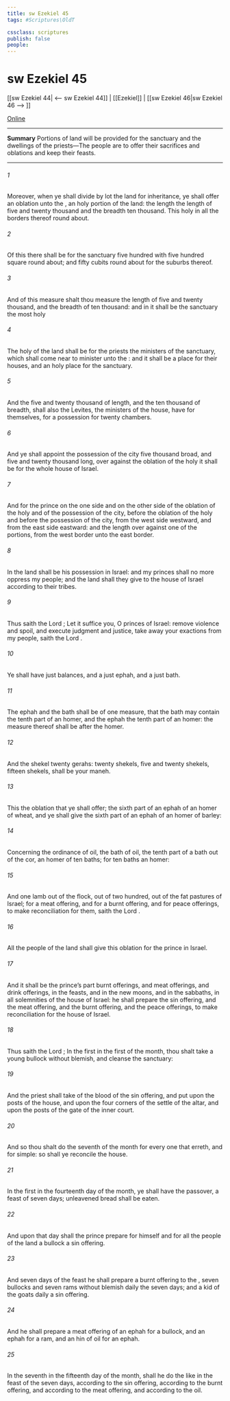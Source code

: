 ```yaml
---
title: sw Ezekiel 45
tags: #Scriptures\OldT

cssclass: scriptures
publish: false
people:
---
```


# sw Ezekiel 45
[[sw Ezekiel 44| <-- sw Ezekiel 44]] | [[Ezekiel]] | [[sw Ezekiel 46|sw Ezekiel 46 --> ]]

[Online](https://churchofjesuschrist.org/study/scriptures/ot/ezek/45?lang=eng)

---
__Summary__
Portions of land will be provided for the sanctuary and the dwellings of the priests—The people are to offer their sacrifices and oblations and keep their feasts.

---
###### 1 
Moreover, when ye shall divide by lot the land for inheritance, ye shall offer an oblation unto the , an holy portion of the land: the length  the length of five and twenty thousand  and the breadth  ten thousand. This  holy in all the borders thereof round about.

###### 2 
Of this there shall be for the sanctuary five hundred  with five hundred  square round about; and fifty cubits round about for the suburbs thereof.

###### 3 
And of this measure shalt thou measure the length of five and twenty thousand, and the breadth of ten thousand: and in it shall be the sanctuary  the most holy 

###### 4 
The holy  of the land shall be for the priests the ministers of the sanctuary, which shall come near to minister unto the : and it shall be a place for their houses, and an holy place for the sanctuary.

###### 5 
And the five and twenty thousand of length, and the ten thousand of breadth, shall also the Levites, the ministers of the house, have for themselves, for a possession for twenty chambers.

###### 6 
And ye shall appoint the possession of the city five thousand broad, and five and twenty thousand long, over against the oblation of the holy  it shall be for the whole house of Israel.

###### 7 
And  for the prince on the one side and on the other side of the oblation of the holy  and of the possession of the city, before the oblation of the holy  and before the possession of the city, from the west side westward, and from the east side eastward: and the length  over against one of the portions, from the west border unto the east border.

###### 8 
In the land shall be his possession in Israel: and my princes shall no more oppress my people; and  the land shall they give to the house of Israel according to their tribes.

###### 9 
Thus saith the Lord ; Let it suffice you, O princes of Israel: remove violence and spoil, and execute judgment and justice, take away your exactions from my people, saith the Lord .

###### 10 
Ye shall have just balances, and a just ephah, and a just bath.

###### 11 
The ephah and the bath shall be of one measure, that the bath may contain the tenth part of an homer, and the ephah the tenth part of an homer: the measure thereof shall be after the homer.

###### 12 
And the shekel  twenty gerahs: twenty shekels, five and twenty shekels, fifteen shekels, shall be your maneh.

###### 13 
This  the oblation that ye shall offer; the sixth part of an ephah of an homer of wheat, and ye shall give the sixth part of an ephah of an homer of barley:

###### 14 
Concerning the ordinance of oil, the bath of oil,  the tenth part of a bath out of the cor,  an homer of ten baths; for ten baths  an homer:

###### 15 
And one lamb out of the flock, out of two hundred, out of the fat pastures of Israel; for a meat offering, and for a burnt offering, and for peace offerings, to make reconciliation for them, saith the Lord .

###### 16 
All the people of the land shall give this oblation for the prince in Israel.

###### 17 
And it shall be the prince’s part  burnt offerings, and meat offerings, and drink offerings, in the feasts, and in the new moons, and in the sabbaths, in all solemnities of the house of Israel: he shall prepare the sin offering, and the meat offering, and the burnt offering, and the peace offerings, to make reconciliation for the house of Israel.

###### 18 
Thus saith the Lord ; In the first  in the first  of the month, thou shalt take a young bullock without blemish, and cleanse the sanctuary:

###### 19 
And the priest shall take of the blood of the sin offering, and put  upon the posts of the house, and upon the four corners of the settle of the altar, and upon the posts of the gate of the inner court.

###### 20 
And so thou shalt do the seventh  of the month for every one that erreth, and for  simple: so shall ye reconcile the house.

###### 21 
In the first  in the fourteenth day of the month, ye shall have the passover, a feast of seven days; unleavened bread shall be eaten.

###### 22 
And upon that day shall the prince prepare for himself and for all the people of the land a bullock  a sin offering.

###### 23 
And seven days of the feast he shall prepare a burnt offering to the , seven bullocks and seven rams without blemish daily the seven days; and a kid of the goats daily  a sin offering.

###### 24 
And he shall prepare a meat offering of an ephah for a bullock, and an ephah for a ram, and an hin of oil for an ephah.

###### 25 
In the seventh  in the fifteenth day of the month, shall he do the like in the feast of the seven days, according to the sin offering, according to the burnt offering, and according to the meat offering, and according to the oil.

